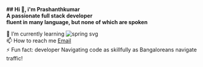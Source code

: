 **## Hi 👋, i'm Prashanthkumar** <br/>
**A passionate full stack developer** <br/>
**fluent in many language, but none of which are spoken**<br/>

🌱 I’m currently learning 
![spring svg](https://img.icons8.com/?size=35&id=90519&format=png&color=000000)<br/>
📫 How to reach me [Email](https:gprashanthkreddy@gmail.com)<br/>
⚡ Fun fact: developer Navigating code as skillfully as Bangaloreans navigate traffic!<br/>

<!---
git-prashanthkumar/git-prashanthkumar is a ✨ special ✨ repository because its `README.md` (this file) appears on your GitHub profile.
You can click the Preview link to take a look at your changes.
--->
